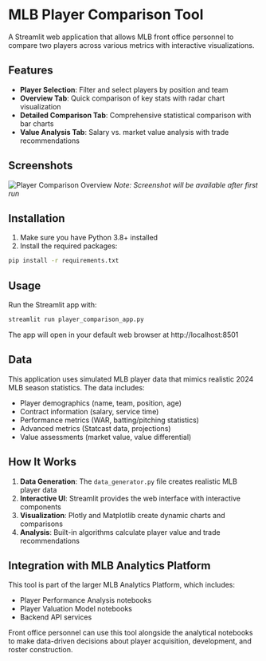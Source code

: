 # MLB Player Comparison Tool

A Streamlit web application that allows MLB front office personnel to compare two players across various metrics with interactive visualizations.

## Features

- **Player Selection**: Filter and select players by position and team
- **Overview Tab**: Quick comparison of key stats with radar chart visualization
- **Detailed Comparison Tab**: Comprehensive statistical comparison with bar charts
- **Value Analysis Tab**: Salary vs. market value analysis with trade recommendations

## Screenshots

![Player Comparison Overview](../docs/images/player_comparison_overview.png)
*Note: Screenshot will be available after first run*

## Installation

1. Make sure you have Python 3.8+ installed
2. Install the required packages:

```bash
pip install -r requirements.txt
```

## Usage

Run the Streamlit app with:

```bash
streamlit run player_comparison_app.py
```

The app will open in your default web browser at http://localhost:8501

## Data

This application uses simulated MLB player data that mimics realistic 2024 MLB season statistics. The data includes:

- Player demographics (name, team, position, age)
- Contract information (salary, service time)
- Performance metrics (WAR, batting/pitching statistics)
- Advanced metrics (Statcast data, projections)
- Value assessments (market value, value differential)

## How It Works

1. **Data Generation**: The `data_generator.py` file creates realistic MLB player data
2. **Interactive UI**: Streamlit provides the web interface with interactive components
3. **Visualization**: Plotly and Matplotlib create dynamic charts and comparisons
4. **Analysis**: Built-in algorithms calculate player value and trade recommendations

## Integration with MLB Analytics Platform

This tool is part of the larger MLB Analytics Platform, which includes:

- Player Performance Analysis notebooks
- Player Valuation Model notebooks
- Backend API services

Front office personnel can use this tool alongside the analytical notebooks to make data-driven decisions about player acquisition, development, and roster construction.
